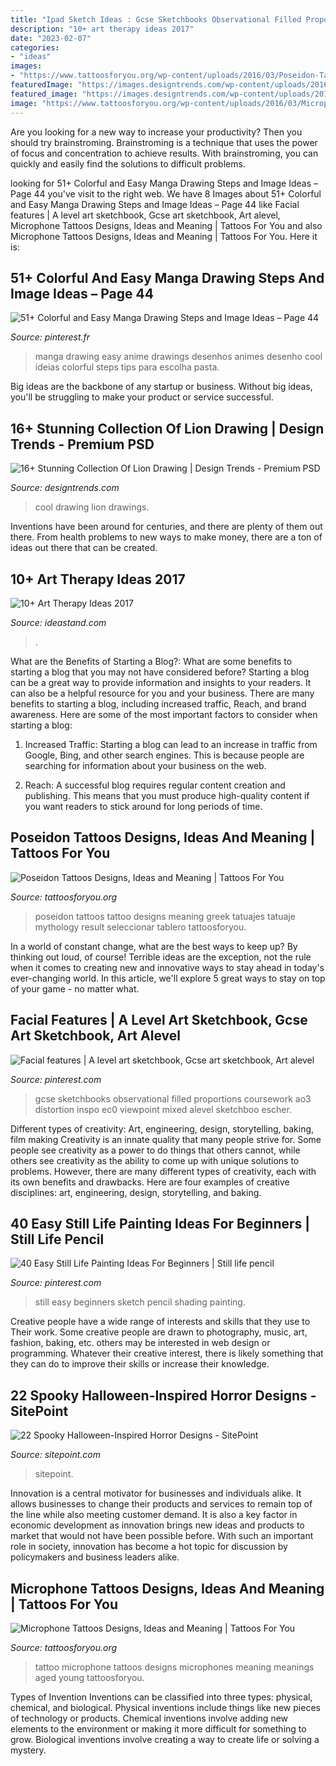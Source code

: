 ```yaml
---
title: "Ipad Sketch Ideas : Gcse Sketchbooks Observational Filled Proportions Coursework Ao3 Distortion Inspo Ec0 Viewpoint Mixed Alevel Sketchboo Escher"
description: "10+ art therapy ideas 2017"
date: "2023-02-07"
categories:
- "ideas"
images:
- "https://www.tattoosforyou.org/wp-content/uploads/2016/03/Poseidon-Tattoos.jpg"
featuredImage: "https://images.designtrends.com/wp-content/uploads/2016/03/09122247/Cool-Drawing2.jpg"
featured_image: "https://images.designtrends.com/wp-content/uploads/2016/03/09122247/Cool-Drawing2.jpg"
image: "https://www.tattoosforyou.org/wp-content/uploads/2016/03/Microphone-Tattoo.jpg"
---
```



Are you looking for a new way to increase your productivity? Then you should try brainstroming. Brainstroming is a technique that uses the power of focus and concentration to achieve results. With brainstroming, you can quickly and easily find the solutions to difficult problems.

	

		
looking for 51+ Colorful and Easy Manga Drawing Steps and Image Ideas – Page 44 you've visit to the right web. We have 8 Images about 51+ Colorful and Easy Manga Drawing Steps and Image Ideas – Page 44 like Facial features | A level art sketchbook, Gcse art sketchbook, Art alevel, Microphone Tattoos Designs, Ideas and Meaning | Tattoos For You and also Microphone Tattoos Designs, Ideas and Meaning | Tattoos For You. Here it is:
		
    
## 51+ Colorful And Easy Manga Drawing Steps And Image Ideas – Page 44

<img loading=lazy src="https://i.pinimg.com/736x/a7/c7/86/a7c78652b8abf53cd5febadfdfbd1572.jpg" onerror="this.onerror=null;this.src='https://tse3.mm.bing.net/th?id=OIP.WggKODwqafLD7mDCsNNeIAHaMW&amp;pid=15.1';" alt="51+ Colorful and Easy Manga Drawing Steps and Image Ideas – Page 44">

_Source: pinterest.fr_

>manga drawing easy anime drawings desenhos animes desenho cool ideias colorful steps tips para escolha pasta. 

	

Big ideas are the backbone of any startup or business. Without big ideas, you'll be struggling to make your product or service successful.

    
## 16+ Stunning Collection Of Lion Drawing | Design Trends - Premium PSD

<img loading=lazy src="https://images.designtrends.com/wp-content/uploads/2016/03/09122247/Cool-Drawing2.jpg" onerror="this.onerror=null;this.src='https://tse3.mm.bing.net/th?id=OIP.fwV9ogzOahi82aOjEdPyGgHaKa&amp;pid=15.1';" alt="16+ Stunning Collection Of Lion Drawing | Design Trends - Premium PSD">

_Source: designtrends.com_

>cool drawing lion drawings. 

	

Inventions have been around for centuries, and there are plenty of them out there. From health problems to new ways to make money, there are a ton of ideas out there that can be created.

    
## 10+ Art Therapy Ideas 2017

<img loading=lazy src="https://ideastand.com/wp-content/uploads/2014/05/art-therapy-ideas/7-art-therapy-ideas.jpg" onerror="this.onerror=null;this.src='https://tse3.mm.bing.net/th?id=OIP.wQEH2vgbHV2iGNyH8PIO5AHaKJ&amp;pid=15.1';" alt="10+ Art Therapy Ideas 2017">

_Source: ideastand.com_

>. 

	

What are the Benefits of Starting a Blog?: What are some benefits to starting a blog that you may not have considered before?
Starting a blog can be a great way to provide information and insights to your readers. It can also be a helpful resource for you and your business. There are many benefits to starting a blog, including increased traffic, Reach, and brand awareness. Here are some of the most important factors to consider when starting a blog: 
1. Increased Traffic: Starting a blog can lead to an increase in traffic from Google, Bing, and other search engines. This is because people are searching for information about your business on the web. 

2. Reach: A successful blog requires regular content creation and publishing. This means that you must produce high-quality content if you want readers to stick around for long periods of time.

    
## Poseidon Tattoos Designs, Ideas And Meaning | Tattoos For You

<img loading=lazy src="https://www.tattoosforyou.org/wp-content/uploads/2016/03/Poseidon-Tattoos.jpg" onerror="this.onerror=null;this.src='https://tse3.mm.bing.net/th?id=OIP.dPSW_GS0ZCIyRsuADgAuzwHaLH&amp;pid=15.1';" alt="Poseidon Tattoos Designs, Ideas and Meaning | Tattoos For You">

_Source: tattoosforyou.org_

>poseidon tattoos tattoo designs meaning greek tatuajes tatuaje mythology result seleccionar tablero tattoosforyou. 

	

In a world of constant change, what are the best ways to keep up? By thinking out loud, of course! Terrible ideas are the exception, not the rule when it comes to creating new and innovative ways to stay ahead in today's ever-changing world. In this article, we'll explore 5 great ways to stay on top of your game - no matter what.

    
## Facial Features | A Level Art Sketchbook, Gcse Art Sketchbook, Art Alevel

<img loading=lazy src="https://i.pinimg.com/736x/a4/d4/72/a4d472aeb890152f76b84e596c624625--artist-sketchbook-sketchbook-ideas.jpg" onerror="this.onerror=null;this.src='https://tse3.mm.bing.net/th?id=OIP.gdtRaXy1X4KBAj90r53BvwAAAA&amp;pid=15.1';" alt="Facial features | A level art sketchbook, Gcse art sketchbook, Art alevel">

_Source: pinterest.com_

>gcse sketchbooks observational filled proportions coursework ao3 distortion inspo ec0 viewpoint mixed alevel sketchboo escher. 

	

Different types of creativity: Art, engineering, design, storytelling, baking, film making
Creativity is an innate quality that many people strive for. Some people see creativity as a power to do things that others cannot, while others see creativity as the ability to come up with unique solutions to problems. However, there are many different types of creativity, each with its own benefits and drawbacks. Here are four examples of creative disciplines: art, engineering, design, storytelling, and baking.

    
## 40 Easy Still Life Painting Ideas For Beginners | Still Life Pencil

<img loading=lazy src="https://i.pinimg.com/736x/54/2a/a9/542aa978b5937aea9e4ee9b71f235185.jpg" onerror="this.onerror=null;this.src='https://tse3.mm.bing.net/th?id=OIP.gfIBf3wMWHwF0NSXhSZDPgHaJ9&amp;pid=15.1';" alt="40 Easy Still Life Painting Ideas For Beginners | Still life pencil">

_Source: pinterest.com_

>still easy beginners sketch pencil shading painting. 

	

Creative people have a wide range of interests and skills that they use to Their work. Some creative people are drawn to photography, music, art, fashion, baking, etc. others may be interested in web design or programming. Whatever their creative interest, there is likely something that they can do to improve their skills or increase their knowledge.

    
## 22 Spooky Halloween-Inspired Horror Designs - SitePoint

<img loading=lazy src="https://uploads.sitepoint.com/wp-content/uploads/2013/10/hal19.jpg" onerror="this.onerror=null;this.src='https://tse3.mm.bing.net/th?id=OIP.A2X9_-4OXg-_h3M2z5Qu3wHaKe&amp;pid=15.1';" alt="22 Spooky Halloween-Inspired Horror Designs - SitePoint">

_Source: sitepoint.com_

>sitepoint. 

	

Innovation is a central motivator for businesses and individuals alike. It allows businesses to change their products and services to remain top of the line while also meeting customer demand. It is also a key factor in economic development as innovation brings new ideas and products to market that would not have been possible before. With such an important role in society, innovation has become a hot topic for discussion by policymakers and business leaders alike.

    
## Microphone Tattoos Designs, Ideas And Meaning | Tattoos For You

<img loading=lazy src="https://www.tattoosforyou.org/wp-content/uploads/2016/03/Microphone-Tattoo.jpg" onerror="this.onerror=null;this.src='https://tse3.mm.bing.net/th?id=OIP.AZEjjw4zMLlAyAbv8WI2SwHaJ4&amp;pid=15.1';" alt="Microphone Tattoos Designs, Ideas and Meaning | Tattoos For You">

_Source: tattoosforyou.org_

>tattoo microphone tattoos designs microphones meaning meanings aged young tattoosforyou. 

	

Types of Invention
Inventions can be classified into three types: physical, chemical, and biological. Physical inventions include things like new pieces of technology or products. Chemical inventions involve adding new elements to the environment or making it more difficult for something to grow. Biological inventions involve creating a way to create life or solving a mystery.

